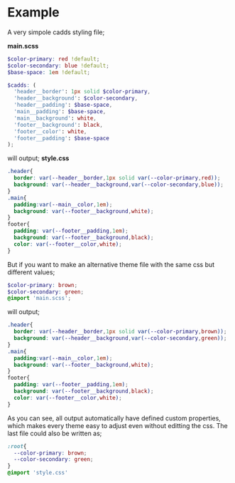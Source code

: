 # Example

A very simpole cadds styling file;

**main.scss**

```scss
$color-primary: red !default;
$color-secondary: blue !default;
$base-space: 1em !default;

$cadds: (
  'header__border': 1px solid $color-primary,
  'header__background': $color-secondary,
  'header__padding': $base-space,
  'main__padding': $base-space,
  'main__background': white,
  'footer__background': black,
  'footer__color': white,
  'footer__padding': $base-space
);
```

will output;
**style.css**

```css
.header{
  border: var(--header__border,1px solid var(--color-primary,red));
  background: var(--header__background,var(--color-secondary,blue));
}
.main{
  padding:var(--main__color,1em);
  background: var(--footer__background,white);
}
footer{
  padding: var(--footer__padding,1em);
  background: var(--footer__background,black);
  color: var(--footer__color,white);
}

```

But if you want to make an alternative theme file with the same css but different values;

```scss
$color-primary: brown;
$color-secondary: green;
@import 'main.scss';
```

will output;
```css
.header{
  border: var(--header__border,1px solid var(--color-primary,brown));
  background: var(--header__background,var(--color-secondary,green));
}
.main{
  padding:var(--main__color,1em);
  background: var(--footer__background,white);
}
footer{
  padding: var(--footer__padding,1em);
  background: var(--footer__background,black);
  color: var(--footer__color,white);
}
```

As you can see, all output automatically have defined custom properties, which makes every theme easy to adjust even without editting the css. The last file could also be written as;

```css
:root{
  --color-primary: brown;
  --color-secondary: green;
}
@import 'style.css'
```
